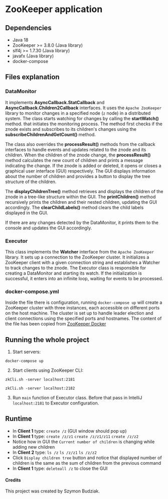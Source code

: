# ZooKeeper application

## Dependencies

- Java 18
- ZooKeeper >= 3.8.0 (Java library)
- slf4j >= 1.7.30 (Java library)
- javafx (Java library)
- docker-compose

## Files explanation

### DataMonitor

It implements **AsyncCallback.StatCallback** and **AsyncCallback.Children2Callback** interfaces. It uses the `Apache
ZooKeeper` library to monitor changes in a specified node (`z` node) in a distributed system. The class starts watching
for changes by calling the **startWatch()** method. that initiates the monitoring process. The method first checks if
the znode exists and subscribes to its children's changes using the **subscribeChildrenAndGetCount()** method.

The class also overrides the **processResult()** methods from the callback interfaces to handle events and updates
related to the znode and its children. When the children of the znode change, the **processResult()** method calculates
the new count of children and prints a message indicating the change. If the znode is added or deleted, it opens or
closes a graphical user interface (GUI) respectively. The GUI displays information about the number of children and
provides a button to display the tree structure of the children.

The **displayChildrenTree()** method retrieves and displays the children of the znode in a tree-like structure within
the GUI. The **printChildren()** method recursively prints the children and their nested children, updating the GUI
accordingly. The **clearChildLabels()** method clears the child labels displayed in the GUI.

If there are any changes detected by the DataMonitor, it prints them to the console and updates the GUI accordingly.

### Executor

This class implements the **Watcher** interface from the `Apache ZooKeeper` library. It sets up a connection to the
ZooKeeper cluster. It initializes a ZooKeeper client with a given connection string and establishes a Watcher to track
changes to the znode. The Executor class is responsible for creating a DataMonitor and starting its watch. If the
initialization is successful, it enters into an infinite loop, waiting for events to be processed.

### docker-compose.yml

Inside the file there is configuration, running `docker-compose up` will create a ZooKeeper cluster with three
instances, each accessible on different ports on the host machine. The cluster is set up to handle leader election and
client connections using the specified ports and hostnames. The content of the file has been copied
from [ZooKeeper Docker](https://hub.docker.com/_/zookeeper)

## Running the whole project

1. Start servers:

```shell
docker-compose up
```

2. Start clients using ZooKeeper CLI:

```shell
zkCli.sh -server localhost:2181
```

```shell
zkCli.sh -server localhost:2182
```

3. Run `main` function of Executor class. Before that pass in IntelliJ `localhost:2181` to Executor configuration.

## Runtime

- In **Client 1** type: `create /z` (GUI window should pop up)
- In **Client 1** type: `create /z/z1` `create /z/z1/z11` `create /z/z2`
- Notice how in GUI the `Current number of children` is changing while adding new children
- In **Client 2** type: `ls /z` `ls /z/z1` `ls /z/z2`
- Click `Display children tree` button and notice that displayed number of children is the same as the sum of children
  from the previous command
- In **Client 1** type: `deleteall /z` to close the GUI

#### Credits

This project was created by Szymon Budziak.
